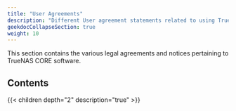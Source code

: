 ```yaml
---
title: "User Agreements"
description: "Different User agreement statements related to using TrueNAS."
geekdocCollapseSection: true
weight: 10
---
```


This section contains the various legal agreements and notices pertaining to TrueNAS CORE software.

## Contents

{{< children depth="2" description="true" >}} 
